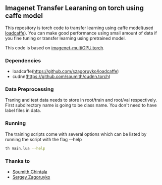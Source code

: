 ## Imagenet Transfer Learaning on torch using caffe model

This repository is torch code to transfer learning using caffe model(used [loadcaffe](https://github.com/szagoruyko/loadcaffe)). You can make good performance using small amount of data if you fine tuning or transfer learning using pretrained model.

This code is based on [imagenet-multiGPU.torch](https://github.com/soumith/imagenet-multiGPU.torch).


### Dependencies
- loadcaffe(https://github.com/szagoruyko/loadcaffe)
- cudnn(https://github.com/soumith/cudnn.torch)

### Data Preprocessing
Traning and test data needs to store in root/train and root/val respectively. First subdirectory name is going to be class name. You don't need to have label files in data.

### Running
The training scripts come with several options which can be listed by running the script with the flag --help
```bash
th main.lua --help
```

### Thanks to
- [Soumith Chintala](https://github.com/soumith)
- [Sergey Zagoruyko](https://github.com/szagoruyko)


